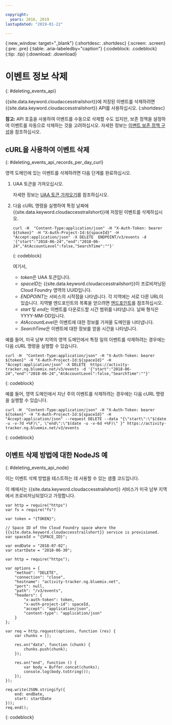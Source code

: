 ```yaml
---

copyright:
  years: 2016, 2019
lastupdated: "2019-01-22"

---
```


{:new_window: target="_blank"}
{:shortdesc: .shortdesc}
{:screen: .screen}
{:pre: .pre}
{:table: .aria-labeledby="caption"}
{:codeblock: .codeblock}
{:tip: .tip}
{:download: .download}



# 이벤트 정보 삭제
{: #deleting_events_api}

{{site.data.keyword.cloudaccesstrailshort}}에 저장된 이벤트를 삭제하려면 {{site.data.keyword.cloudaccesstrailshort}} API를 사용하십시오.
{:shortdesc}

**참고:** API 호출을 사용하여 이벤트를 수동으로 삭제할 수도 있지만, 보존 정책을 설정하여 이벤트를 자동으로 삭제하는 것을 고려하십시오. 자세한 정보는 [이벤트 보존 정책 구성](/docs/services/cloud-activity-tracker/how-to/configuring_retention_policy.html#configuring_retention_policy)을 참조하십시오.

## cURL을 사용하여 이벤트 삭제
{: #deleting_events_api_records_per_day_curl}

영역 도메인에 있는 이벤트를 삭제하려면 다음 단계를 완료하십시오.

1. UAA 토큰을 가져오십시오.

    자세한 정보는 [UAA 토큰 가져오기](/docs/services/cloud-activity-tracker/reference/auth_uaa.html#auth_uaa)를 참조하십시오.

2. 다음 cURL 명령을 실행하여 특정 날짜에 {{site.data.keyword.cloudaccesstrailshort}}에 저장된 이벤트를 삭제하십시오.

    ```
    curl -H  "Content-Type:application/json" -H "X-Auth-Token: bearer ${token}" -H "X-Auth-Project-Id:${spaceId}" -H "Accept:application/json" -X DELETE  ENDPOINT/v3/events -d '{"start":"2018-06-24","end":"2018-06-24","AtAccountLevel":false,"SearchTime":""}'
    ```
    {: codeblock}

    여기서,

    * *token*은 UAA 토큰입니다.
    * *spaceID*는 {{site.data.keyword.cloudaccesstrailshort}}이 프로비저닝된 Cloud Foundry 영역의 UUID입니다.
    * *ENDPOINT*는 서비스의 시작점을 나타냅니다. 각 지역에는 서로 다른 URL이 있습니다. 지역별 엔드포인트의 목록을 얻으려면 [엔드포인트](/docs/services/cloud-activity-tracker/reference/ref_endpoints.html#api_endpoints)를 참조하십시오.
    * *start* 및 *end*는 이벤트를 다운로드할 시간 범위를 나타냅니다. 날짜 형식은 YYYY-MM-DD입니다. 
    * *AtAccountLevel*은 이벤트에 대한 정보를 가져올 도메인을 나타냅니다.
    * *SearchTime*은 이벤트에 대한 정보를 얻을 시간을 나타냅니다.


예를 들어, 미국 남부 지역의 영역 도메인에서 특정 일의 이벤트를 삭제하려는 경우에는 다음 cURL 명령을 실행할 수 있습니다.

```
curl -H  "Content-Type:application/json" -H "X-Auth-Token: bearer ${token}" -H "X-Auth-Project-Id:${spaceId}" -H "Accept:application/json" -X DELETE  https://activity-tracker.ng.bluemix.net/v3/events -d '{"start":"2018-06-24","end":"2018-06-24","AtAccountLevel":false,"SearchTime":""}'
```
{: codeblock}

예를 들어, 영역 도메인에서 지난 주의 이벤트를 삭제하려는 경우에는 다음 cURL 명령을 실행할 수 있습니다.

```
curl -H  "Content-Type:application/json" -H "X-Auth-Token: bearer ${token}" -H "X-Auth-Project-Id:${spaceId}" -H "Accept:application/json" --request DELETE --data "{\"start\":\"$(date -u -v-7d +%F)\", \"end\":\"$(date -u -v-6d +%F)\" }" https://activity-tracker.ng.bluemix.net/v3/events
```
{: codeblock}


## 이벤트 삭제 방법에 대한 NodeJS 예
{: #deleting_events_api_node}

이는 이벤트 삭제 방법을 테스트하는 데 사용할 수 있는 샘플 코드입니다.

이 예에서는 {{site.data.keyword.cloudaccesstrailshort}} 서비스가 미국 남부 지역에서 프로비저닝되었다고 가정합니다. 

```
var http = require("https")
var fs = require("fs")

var token = "{TOKEN}";

// Space ID of the Cloud Foundry space where the {{site.data.keyword.cloudaccesstrailshort}} service is provisioned.
var spaceId = "{SPACE_ID}";

var endDate = "2018-07-02";
var startDate = "2018-06-30";

var http = require("https");

var options = {
    "method": "DELETE",
    "connection": "close",
    "hostname": "activity-tracker.ng.bluemix.net",
    "port": null,
    "path": "/v3/events",
    "headers": {
        "x-auth-token": token,
        "x-auth-project-id": spaceId,
        "accept": "application/json",
        "content-type": "application/json"
    }
};

var req = http.request(options, function (res) {
    var chunks = [];

    res.on("data", function (chunk) {
        chunks.push(chunk);
    });

    res.on("end", function () {
        var body = Buffer.concat(chunks);
        console.log(body.toString());
    });
});

req.write(JSON.stringify({
    end: endDate,
    start: startDate
}));
req.end();
```
{: codeblock}
